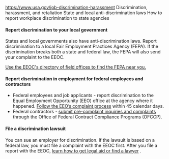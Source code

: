 

https://www.usa.gov/job-discrimination-harassment
Discrimination, harassment, and retaliation
State and local anti-discrimination laws
How to report workplace discrimination to state agencies

#### Report discrimination to your local government

States and local governments also have anti-discrimination laws. Report discrimination to a local Fair Employment Practices Agency (FEPA). If the discrimination breaks both a state and federal law, the FEPA will also send your complaint to the EEOC.

[Use the EEOC's directory of field offices to find the FEPA near you.](https://www.eeoc.gov/field-office)

#### **Report discrimination in employment for federal employees and contractors**

* Federal employees and job applicants - report discrimination to the Equal Employment Opportunity (EEO) office at the agency where it happened.
  [Follow the EEO’s complaint process](https://www.eeoc.gov/federal-sector/overview-federal-sector-eeo-complaint-process)
  within 45 calendar days.
* Federal contractors -
  [submit pre-complaint inquiries and complaints](https://ofccp-apps.dol.gov/complaint/file-a-complaint)
  through the Office of Federal Contract Compliance Programs (OFCCP).

#### File a discrimination lawsuit

You can sue an employer for discrimination. If the lawsuit is based on a federal law, you must file a complaint with the EEOC first. After you file a report with the EEOC,
[learn how to get legal aid or find a lawyer](https://www.usa.gov/legal-aid)
.
